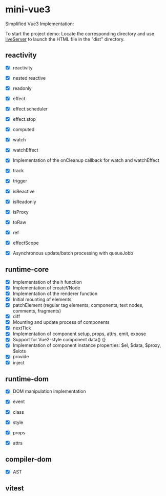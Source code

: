 # mini-vue3


Simplified Vue3 Implementation:

To start the project demo: Locate the corresponding directory and use [liveServer](https://marketplace.visualstudio.com/items?itemName=ritwickdey.LiveServer) to launch the HTML file in the "dist" directory.

## reactivity

- [x] reactivity
- [x] nested reactive
- [x] readonly
- [x] effect
- [x] effect.scheduler
- [x] effect.stop
- [x] computed
- [x] watch
- [x] watchEffect 
- [x] Implementation of the onCleanup callback for watch and watchEffect
- [x] track
- [x] trigger
- [x] isReactive
- [x] isReadonly
- [x] isProxy
- [x] toRaw
- [x] ref
- [x] effectScope
- [x] Asynchronous update/batch processing with queueJobb


## runtime-core

- [x] Implementation of the h function
- [x] Implementation of createVNode
- [x] Implementation of the renderer function
- [x] Initial mounting of elements
- [x] patchElement (regular tag elements, components, text nodes, comments, fragments)
- [x] diff
- [x] Mounting and update process of components
- [x] nextTick
- [x] Implementation of component setup, props, attrs, emit, expose
- [x] Support for Vue2-style component data() {}
- [x] Implementation of component instance properties: $el, $data, $proxy, $slots
- [x] provide
- [x] inject

## runtime-dom

- [x] DOM manipulation implementation
- [x] event
- [x] class
- [x] style
- [x] props
- [x] attrs


## compiler-dom

- [x] AST


## vitest
